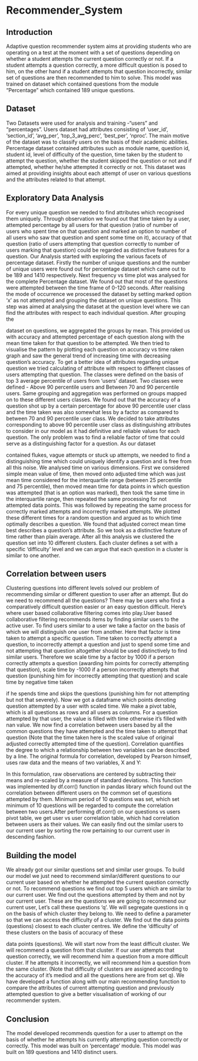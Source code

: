 # Recommender_System


## Introduction

Adaptive question recommender system aims at providing
students who are operating on a test at the moment with a set of
questions depending on whether a student attempts the current
question correctly or not. If a student attempts a question
correctly, a more difficult question is posed to him, on the other
hand if a student attempts that question incorrectly, similar set of
questions are then recommended to him to solve. This model
was trained on dataset which contained questions from the
module “Percentage” which contained 189 unique questions.


## Dataset

Two Datasets were used for analysis and training -“users” and
“percentages”. Users dataset had attributes consisting of
‘user_id’, ‘section_id’, ‘avg_per’, ‘top_3_avg_perc’, ‘best_per’,
‘nproc’. The main motive of the dataset was to classify users on
the basis of their academic abilities.
Percentage dataset contained attributes such as module name,
question id, student id, level of difficulty of the question, time
taken by the student to attempt the question, whether the student
skipped the question or not and if attempted, whether he/she
attempted it correctly or not. This dataset was aimed at
providing insights about each attempt of user on various
questions and the attributes related to that attempt.


## Exploratory Data Analysis

For every unique question we needed to find attributes which
recognised them uniquely. Through observation we found out
that time taken by a user, attempted percentage by all users for
that question (ratio of number of users who spent time on that
question and marked an option to number of all users who saw
that question and spent some time on it), accuracy of that
question (ratio of users attempting that question correctly to
number of users marking that question) could be regarded as
distinctive features for a question.
Our Analysis started with exploring the various facets of
percentage dataset. Firstly the number of unique questions and
the number of unique users were found out for percentage
dataset which came out to be 189 and 1410 respectively.
Next frequency vs time plot was analysed for the complete
Percentage dataset. We found out that most of the questions
were attempted between the time frame of 0-120 seconds.
After realising the mode of occurrence we processed the dataset
by setting marked option ‘x’ as not attempted and grouping the
dataset on unique questions. This step was aimed at analysing
the dataset at the question level where we can find the attributes
with respect to each individual question. After grouping the


dataset on questions, we aggregated the groups by mean. This
provided us with accuracy and attempted percentage of each
question along with the mean time taken for that question to be
attempted. We then tried to visualise the pattern by plotting each
question on accuracy vs time raken graph and saw the general
trend of increasing time with decreasing question’s accuracy.
To get a better idea of attributes regarding unique question we
tried calculating of attribute with respect to different classes of
users attempting that question. The classes were defined on the
basis of top 3 average percentile of users from ‘users’ dataset.
Two classes were defined - Above 90 percentile users and
Between 70 and 90 percentile users. Same grouping and
aggregation was performed on groups mapped on to these
different users classes. We found out that the accuracy of a
question shot up by a certain percentage for above 90 percentile
user class and the time taken was also somewhat less by a factor
as compared to between 70 and 90 percentile user class.
We decided to take attributes corresponding to above 90
percentile user class as distinguishing attributes to consider in
our model as it had definitive and reliable values for each
question.
The only problem was to find a reliable factor of time that could
serve as a distinguishing factor for a question. As our dataset


contained flukes, vague attempts or stuck up attempts, we
needed to find a distinguishing time which could uniquely
identify a question and is free from all this noise.
We analysed time on various dimensions. First we considered
simple mean value of time, then moved onto adjusted time
which was just mean time considered for the interquartile range
(between 25 percentile and 75 percentile), then moved mean
time for data points in which question was attempted (that is an
option was marked), then took the same time in the interquartile
range, then repeated the same processing for not attempted data
points. This was followed by repeating the same process for
correctly marked attempts and incorrectly marked attempts.
We plotted these different times for a random question and
argued as to which time optimally describes a question. We
found that adjusted correct mean time best describes a
question’s attribute. So we took as a distinctive feature of time
rather than plain average.
After all this analysis we clustered the question set into 10
different clusters. Each cluster defines a set with a specific
‘difficulty’ level and we can argue that each question in a cluster
is similar to one another.


## Correlation between users

Clustering questions into different levels solved our problem of
recommending similar or different question to user after an
attempt. But do we need to recommend all the questions?
There may be users who find a comparatively difficult question
easier or an easy question difficult. Here’s where user based
collaborative filtering comes into play.User based collaborative
filtering recommends items by finding similar users to the
active user.
To find users similar to a user we take a factor on the basis of
which we will distinguish one user from another. Here that
factor is time taken to attempt a specific question. Time taken to
correctly attempt a question, to incorrectly attempt a question
and just to spend some time and not attempting that question
altogether should be used distinctively to find similar users.
Therefore we scale time by a factor by 1000 if a person correctly
attempts a question (awarding him points for correctly
attempting that question), scale time by -1000 if a person
incorrectly attempts that question (punishing him for incorrectly
attempting that question) and scale time by negative time taken


if he spends time and skips the questions (punishing him for not
attempting but not that severely).
Now we got a dataframe which points denoting question
attempted by a user with scaled time. We make a pivot table,
which is all questions as rows and all users as columns. For a
question attempted by that user, the value is filled with time
otherwise it’s filled with nan value.
We now find a correlation between users based by all the
common questions they have attempted and the time taken to
attempt that question (Note that the time taken here is the scaled
value of original adjusted correctly attempted time of the
question).
Correlation quantifies the degree to which a relationship
between two variables can be described by a line.
The original formula for correlation, developed by Pearson
himself, uses raw data and the means of two variables, X and Y:


In this formulation, raw observations are centered by subtracting
their means and re-scaled by a measure of standard deviations.
This function was implemented by df.corr() function in pandas
library which found out the correlation between different users
on the common set of questions attempted by them. Minimum
period of 10 questions was set, which set minimum of 10
questions will be regarded to compute the correlation between
two users.After performing df.corr() on our questions vs users
pivot table, we get user vs user correlation table, which had
correlation between users as their values. We can easily find out
the similar users to our current user by sorting the row
pertaining to our current user in descending fashion.


## Building the model

We already got our similar questions set and similar user groups.
To build our model we just need to recommend similar/different
questions to our current user based on whether he attempted the
current question correctly or not.
To recommend questions we find out top 5 users which are
similar to our current user. We find out the questions attempted
by them and not by our current user. These are the questions we
are going to recommend our current user, Let’s call these
questions ‘q’. We will segregate questions in q on the basis of
which cluster they belong to. We need to define a parameter so
that we can access the difficulty of a cluster. We find out the
data points (questions) closest to each cluster centres. We define
the ‘difficulty’ of these clusters on the basis of accuracy of these


data points (questions). We will start now from the least difficult
cluster. We will recommend a question from that cluster. If our
user attempts that question correctly, we will recommend him a
question from a more difficult cluster. If he attempts it
incorrectly, we will recommend him a question from the same
cluster. (Note that difficulty of clusters are assigned according to
the accuracy of it’s mediod and all the questions here are from
set q). We have developed a function along with our main
recommending function to compare the attributes of current
attempting question and previously attempted question to give a
better visualisation of working of our recommender system.


## Conclusion

The model developed recommends question for a user to attempt
on the basis of whether he attempts his currently attempting
question correctly or correctly. This model was built on
‘percentage’ module. This model was built on 189 questions and
1410 distinct users.



 
